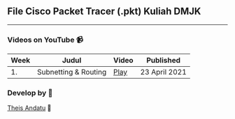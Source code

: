 ## File Cisco Packet Tracer (.pkt) Kuliah DMJK
-----
### Videos on YouTube 📹
| Week | Judul | Video | Published |
|---|---|---|---|
| 1. | Subnetting & Routing | [Play](https://youtu.be/US753WWB8Qs) | 23 April 2021

### Develop by 📝
[Theis Andatu](https://theisandatu.com) 🚀

